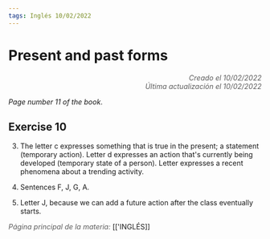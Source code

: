 ```yaml
---
tags: Inglés 10/02/2022
---
```


# Present and past forms
<div style="text-align: right; opacity: 0.7; font-style: italic;">Creado el 10/02/2022</div>
<div style="text-align: right; opacity: 0.7; font-style: italic;">Última actualización el 10/02/2022</div>

*Page number 11 of the book*.

## Exercise 10

3. The letter c expresses something that is true in the present; a statement (temporary action). Letter d expresses an action that's currently being developed (temporary state of a person). Letter expresses a recent phenomena about a trending activity. 

4. Sentences F, J, G, A.

5. Letter J, because we can add a future action after the class eventually starts.

<span style="opacity: 0.7; font-style: italic;">Página principal de la materia:</span> [['INGLÉS]]